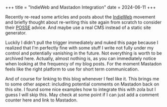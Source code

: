 +++
title = "IndieWeb and Mastadon Integration"
date = 2024-06-11
+++

Recently re-read some articles and posts about the [IndieWeb](https://indieweb.org)
movement and briefly thought about re-writing this site again from scratch to 
consider their [POSSE](https://indieweb.org/POSSE) advice. And maybe use a real CMS
instead of a static site generator.

Luckily I didn't pull the trigger immediately and nuked this page because I realized
that I'm perfectly fine with some stuff I write not fully under my control and potentially
vanishing in the future. Not everything is worth to be archived here. Actually, almost 
nothing is, as you can immediately notice when looking at the frequency of my blog posts.
For the moment Mastadon feels like the right platform to use for short term communication.

And of course for linking to this blog whenever I feel like it. This brings me to some 
other aspect: including potential comments on Mastadon back on this site. I found some 
nice examples how to integrate this with zola but I guess I will skip this.
May check at some point if I can just add a comment counter here and link to Mastadon. 

